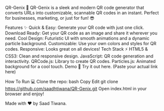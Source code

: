QR-Genix 🚀
QR-Genix is a sleek and modern QR code generator that converts URLs into customizable, scannable QR codes in an instant. Perfect for businesses, marketing, or just for fun! 😎

Features ✨
Quick & Easy: Generate your QR code with just one click.
Download Ready: Get your QR code as an image and share it wherever you need.
Cool Design: Futuristic UI with smooth animations and a dynamic particle background.
Customizable: Use your own colors and styles for QR codes.
Responsive: Looks great on all devices!
Tech Stack ⚡
HTML5 & CSS3: Clean and responsive design.
JavaScript: QR code generation and interactivity.
QRCode.js: Library to create QR codes.
Particles.js: Animated background for a cool touch.
Demo 🎥
Try it out here. (Paste your actual link here)

How To Run 💻
Clone the repo:
bash
Copy
Edit
git clone https://github.com/saadhtiwana/QR-Genix.git
Open index.html in your browser and enjoy!


Made with ❤️ by Saad Tiwana.

